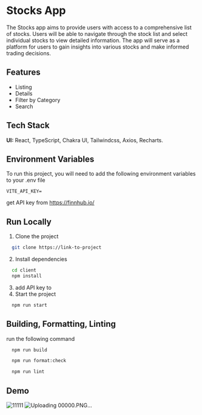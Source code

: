 # Stocks App 

The Stocks app aims to provide users with access to a comprehensive list of stocks. Users will be able to navigate through the stock list and select individual stocks to view detailed information. The app will serve as a platform for users to gain insights into various stocks and make informed trading decisions.

## Features

- Listing
- Details
- Filter by Category
- Search


## Tech Stack

**UI:** React, TypeScript, Chakra UI, Tailwindcss, Axios, Recharts.

## Environment Variables

To run this project, you will need to add the following environment variables to your .env file

`VITE_API_KEY=`

get API key from https://finnhub.io/


## Run Locally

1. Clone the project

```bash
  git clone https://link-to-project
```
2. Install  dependencies

```bash
  cd client
  npm install
```
3. add API key to
4. Start the project

```bash
  npm run start
```

## Building, Formatting, Linting

run the following command

```bash
  npm run build
```
```bash
  npm run format:check
```
```bash
  npm run lint
```

## Demo

![11111](https://github.com/mkamergani/Stock-App/assets/64110271/37a600b3-3562-4ca6-92e3-c59f72f33080)
![Uploading 00000.PNG…]()
